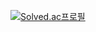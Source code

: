 [![Solved.ac프로필](http://mazassumnida.wtf/api/v2/generate_badge?boj=hechargu)](https://solved.ac/hechargu)
